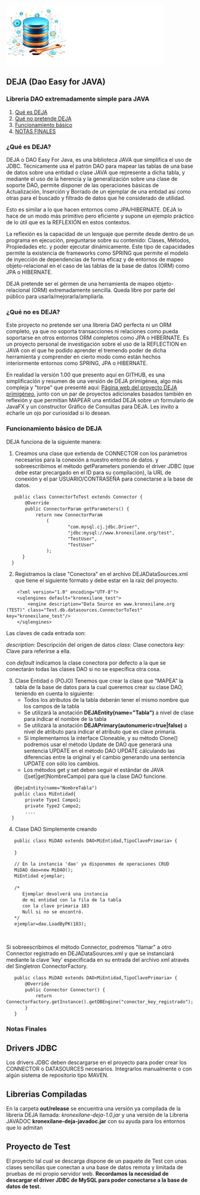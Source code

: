 ![Logo](logo.png "Logo")

## DEJA (Dao Easy for JAVA)

### Libreria DAO extremadamente simple para JAVA

1. [Qué es DEJA](#queEs)
2. [Qué no pretende DEJA](#queNoEs)
3. [Funcionamiento básico](#funcionamiento)
4. [NOTAS FINALES](#final)

<a name="queEs"></a>

### ¿Qué es DEJA?

DEJA o DAO Easy For Java, es una biblioteca JAVA que simplifica el uso de JDBC. Técnicamente usa el patrón DAO para
mapear
las tablas de una base de datos sobre una entidad o clase JAVA que represente a dicha tabla, y mediante el uso de la
herencia
y la generalización sobre una clase de soporte DAO, permite disponer de las operaciones básicas de Actualización,
Inserción y Borrado de un ejemplar de una entidad asi como otras para el buscado y filtrado de datos que he considerado
de utilidad.

Esto es similar a lo que hacen entornos como JPA/HIBERNATE. DEJA lo hace de un modo más primitivo pero eficiente y
supone
un ejemplo práctico de lo útil que es la REFLEXIÓN en estos contextos.

La reflexión es la capacidad de un lenguaje que permite desde dentro de un programa en ejecución, preguntarse sobre su
contenido: Clases, Métodos, Propiedades etc. y poder ejecutar dinámicamente. Este tipo de capacidades permite la
existencia de frameworks como SPRING que permite el modelo de inyección de dependencias de forma eficaz y de entornos de
mapeo objeto-relacional en el caso de las tablas de la base de datos (ORM) como JPA o HIBERNATE.

DEJA pretende ser el gérmen de una herramienta de mapeo objeto-relacional (ORM) extremadamente sencilla.
Queda libre por parte del público para usarla/mejorarla/ampliarla.

<a name="queNoEs"></a>

### ¿Qué no es DEJA?

Este proyecto no pretende ser una libreria DAO perfecta ni un ORM completo, ya que no soporta transacciones ni
relaciones como pueda soportarse en otros entornos ORM completos como JPA o HIBERNATE.
Es un proyecto personal de investigación sobre el uso de la REFLECTION en JAVA con el que he podido aprender el tremendo
poder de dicha herramienta y comprender en cierto modo como están hechos interiormente entornos como SPRING, JPA o
HIBERNATE.

En realidad la versión 1.00 que presento aquí en GITHUB, es una simplificación y resumen de una versión de DEJA
primigénea, algo más compleja y "torpe" que presenté aquí: [Página web del proyecto DEJA primigéneo][DEJA_INICIAL],
junto con un par de proyectos adicionales basados también en reflexión y que permitian MAPEAR una entidad DEJA sobre un
formulario de JavaFX y un constructor Gráfico de Consultas para DEJA. Les invito a echarle un ojo por curiosidad si lo
desean.

<a name="funcionamiento"></a>

### Funcionamiento básico de DEJA

DEJA funciona de la siguiente manera:

1. Creamos una clase que extienda de CONNECTOR con los parámetros necesarios para la conexión a nuestro entorno de
   datos.
   y sobreescribimos el método getParameters poniendo el driver JDBC (que debe estar precargado en el ID para su
   compilación),
   la URL de conexión y el par USUARIO/CONTRASEÑA para conectarse a la base de datos.

 ~~~
    public class ConnectorToTest extends Connector {
        @Override
        public ConnectorParam getParameters() {
            return new ConnectorParam
                (
                        "com.mysql.cj.jdbc.Driver",
                        "jdbc:mysql://www.kronexilane.org/test",
                        "TestUser",
                        "TestUser"
                );
       }
   }
~~~

2. Registramos la clase "Conectora" en el archivo DEJADataSources.xml que tiene el siguiente
   formato y debe estar en la raíz del proyecto.

~~~
    <?xml version="1.0" encoding="UTF-8"?>
    <sqlengines default="kronexilane_test">
        <engine description="Data Source en www.kronexilane.org (TEST)" class="Test.db.datasources.ConnectorToTest" key="kronexilane_test"/>
    </sqlengines>
~~~

Las claves de cada entrada son:

*description:* Descripción del origen de datos
*class:* Clase conectora
*key:* Clave para referirse a ella.

con *default* indicamos la clase conectora por defecto a la que se conectarán todas las clases DAO si
no se específica otra cosa.

3. Clase Entidad o (POJO)
   Tenemos que crear la clase que "MAPEA" la tabla de la base de datos para la cual
   queremos crear su clase DAO, teniendo en cuenta lo siguiente:
    + Todos los atributos de la tabla deberán tener el mismo nombre que los campos de la tabla
    + Se utilizará la anotación **DEJAEntity(name="Tabla")** a nivel de clase para indicar el nombre de la tabla
    + Se utilizará la anotación **DEJAPrimary(autonumeric=true|false)** a nivel de atributo para indicar el atributo que
      es clave primaria.
    + Si implementamos la interface Cloneable, y su método Clone() podremos usar el método Update de DAO que generará
      una sentencia UPDATE en el método DAO UPDATE cálculando
      las diferencias entre la original y el cambio generando una sentencia UPDATE con sólo los cambios.
    + Los métodos get y set deben seguir el estándar de JAVA ([set|get]NombreCampo) para que la clase DAO funcione.

 ~~~
    @DejaEntity(name="NombreTabla")
    public class MiEntidad{
        private Type1 Campo1;
        private Type2 Campo2;
        ....
   }
~~~ 

[DEJA_INICIAL]:https://sites.google.com/view/kronexilane/inicio
<a name="funcionamiento"></a>

4. Clase DAO
   Simplemente creando

 ~~~
    public class MiDAO extends DAO<MiEntidad,TipoClavePrimaria> {
    
    }
~~~ 

~~~
   // En la instancia 'dao' ya disponemos de operaciones CRUD
   MiDAO dao=new MiDAO();    
   MiEntidad ejemplar;
   
   /* 
      Ejemplar devolverá una instancia
      de mi entidad con la fila de la tabla
      con la clave primaria 183
      Null si no se encontró.
   */
   ejemplar=dao.LoadByPK(183);
   
   
~~~

Si sobreescribimos el método Connector, podremos "llamar" a otro Connector registrado
en DEJADataSources.xml y que se instanciará mediante la clave 'key' especificada en su entrada
del archivo xml através del Singletron ConnectorFactory.

 ~~~
    public class MiDAO extends DAO<MiEntidad,TipoClavePrimaria> {
        @Override
        public Connector Connector() {
            return ConnectorFactory.getInstance().getDBEngine("conector_key_registrado");
        }
    }
~~~ 

<a name="final"></a>

### Notas Finales

## Drivers JDBC

Los drivers JDBC deben descargarse en el proyecto para poder crear los CONNECTOR o DATASOURCES
necesarios. Integrarlos manualmente o con algún sistema de repositorio tipo MAVEN.

## Librerias Compiladas

En la carpeta **out/release** se encuentra una versión ya compilada de la libreria DEJA llamada:
*kronexilane-deja-1.0.jar*
y una versión de la Libreria JAVADOC **kronexilane-deja-javadoc.jar** con su ayuda para los entornos que lo admitan

## Proyecto de Test

El proyecto tal cual se descarga dispone de un paquete de Test con unas clases sencillas
que conectan a una base de datos remota y limitada de pruebas de mi propio servidor web.
**Recordamos la necesidad de descargar el driver JDBC de MySQL para poder conectarse a la
base de datos de test.**
